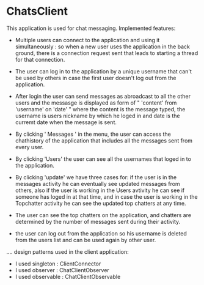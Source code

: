 # ChatsClient
This application is used for chat messaging.
Implemented features:
+ Multiple users can connect to the application and using it simultaneously : so when a new user uses the application in the back
ground, there is a connection request sent that leads to starting a thread for that connection.

+ The user can log in to the application by a unique username that can't be used by others in case the first user doesn't log out from 
the application.

+ After login the user can send messages as abroadcast to all the other users and the messasge is displayed as form of 
" 'content' from 'username' on 'date' " where the content is the message typed, the username is users nickname by which he loged in and date
is the curremt date when the message is sent.

+ By clicking  ' Messages ' in the menu, the user can access the chathistory of the application that includes all the messages sent from
 every user.

+ By clicking 'Users' the user can see all the usernames that loged in to the application.

+ By clicking  'update' we have three cases for: if the user is in the messages activity he  can eventually see  updated messages 
from others, also if the user is working in the Users avtivity he can see if someone has loged in at that time, and in case the user is
working in the Topchatter activity he can see the updated top chatters at any time.

+ The user can see the top chatters on the application, and chatters are determined by the  number of messages sent during  their activity.

+ the user can log out from the application so his username is deleted from the users list and can be used again by other user. 

....
design patterns used in the client application:
 
 + I used singleton : ClientConnector
 + I  used observer  : ChatClientObserver
 + I used observable : ChatClientObservable
